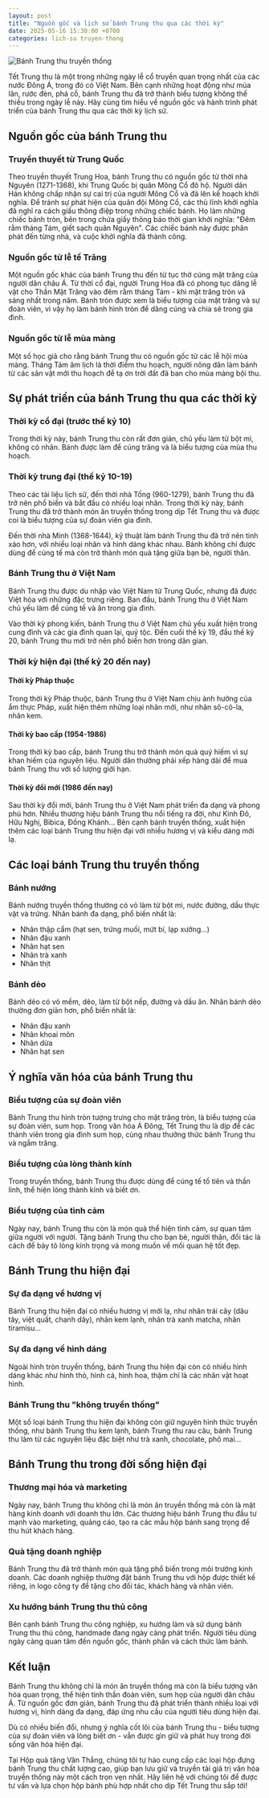 ```yaml
---
layout: post
title: "Nguồn gốc và lịch sử bánh Trung thu qua các thời kỳ"
date: 2025-05-16 15:30:00 +0700
categories: lich-su truyen-thong
---
```


![Bánh Trung thu truyền thống](/image/hop-lam-cuc-4-6-banh/hop-lam-cuc-4-6-banh-1.jpg)

Tết Trung thu là một trong những ngày lễ cổ truyền quan trọng nhất của các nước Đông Á, trong đó có Việt Nam. Bên cạnh những hoạt động như múa lân, rước đèn, phá cỗ, bánh Trung thu đã trở thành biểu tượng không thể thiếu trong ngày lễ này. Hãy cùng tìm hiểu về nguồn gốc và hành trình phát triển của bánh Trung thu qua các thời kỳ lịch sử.

## Nguồn gốc của bánh Trung thu

### Truyền thuyết từ Trung Quốc

Theo truyền thuyết Trung Hoa, bánh Trung thu có nguồn gốc từ thời nhà Nguyên (1271-1368), khi Trung Quốc bị quân Mông Cổ đô hộ. Người dân Hán không chấp nhận sự cai trị của người Mông Cổ và đã lên kế hoạch khởi nghĩa. Để tránh sự phát hiện của quân đội Mông Cổ, các thủ lĩnh khởi nghĩa đã nghĩ ra cách giấu thông điệp trong những chiếc bánh. Họ làm những chiếc bánh tròn, bên trong chứa giấy thông báo thời gian khởi nghĩa: "Đêm rằm tháng Tám, giết sạch quân Nguyên". Các chiếc bánh này được phân phát đến từng nhà, và cuộc khởi nghĩa đã thành công.

### Nguồn gốc từ lễ tế Trăng

Một nguồn gốc khác của bánh Trung thu đến từ tục thờ cúng mặt trăng của người dân châu Á. Từ thời cổ đại, người Trung Hoa đã có phong tục dâng lễ vật cho Thần Mặt Trăng vào đêm rằm tháng Tám - khi mặt trăng tròn và sáng nhất trong năm. Bánh tròn được xem là biểu tượng của mặt trăng và sự đoàn viên, vì vậy họ làm bánh hình tròn để dâng cúng và chia sẻ trong gia đình.

### Nguồn gốc từ lễ mùa màng

Một số học giả cho rằng bánh Trung thu có nguồn gốc từ các lễ hội mùa màng. Tháng Tám âm lịch là thời điểm thu hoạch, người nông dân làm bánh từ các sản vật mới thu hoạch để tạ ơn trời đất đã ban cho mùa màng bội thu.

## Sự phát triển của bánh Trung thu qua các thời kỳ

### Thời kỳ cổ đại (trước thế kỷ 10)

Trong thời kỳ này, bánh Trung thu còn rất đơn giản, chủ yếu làm từ bột mì, không có nhân. Bánh được làm để cúng trăng và là biểu tượng của mùa thu hoạch.

### Thời kỳ trung đại (thế kỷ 10-19)

Theo các tài liệu lịch sử, đến thời nhà Tống (960-1279), bánh Trung thu đã trở nên phổ biến và bắt đầu có nhiều loại nhân. Trong thời kỳ này, bánh Trung thu đã trở thành món ăn truyền thống trong dịp Tết Trung thu và được coi là biểu tượng của sự đoàn viên gia đình.

Đến thời nhà Minh (1368-1644), kỹ thuật làm bánh Trung thu đã trở nên tinh xảo hơn, với nhiều loại nhân và hình dáng khác nhau. Bánh không chỉ được dùng để cúng tế mà còn trở thành món quà tặng giữa bạn bè, người thân.

### Bánh Trung thu ở Việt Nam

Bánh Trung thu được du nhập vào Việt Nam từ Trung Quốc, nhưng đã được Việt hóa với những đặc trưng riêng. Ban đầu, bánh Trung thu ở Việt Nam chủ yếu làm để cúng tế và ăn trong gia đình.

Vào thời kỳ phong kiến, bánh Trung thu ở Việt Nam chủ yếu xuất hiện trong cung đình và các gia đình quan lại, quý tộc. Đến cuối thế kỷ 19, đầu thế kỷ 20, bánh Trung thu mới trở nên phổ biến hơn trong dân gian.

### Thời kỳ hiện đại (thế kỷ 20 đến nay)

#### Thời kỳ Pháp thuộc

Trong thời kỳ Pháp thuộc, bánh Trung thu ở Việt Nam chịu ảnh hưởng của ẩm thực Pháp, xuất hiện thêm những loại nhân mới, như nhân sô-cô-la, nhân kem.

#### Thời kỳ bao cấp (1954-1986)

Trong thời kỳ bao cấp, bánh Trung thu trở thành món quà quý hiếm vì sự khan hiếm của nguyên liệu. Người dân thường phải xếp hàng dài để mua bánh Trung thu với số lượng giới hạn.

#### Thời kỳ đổi mới (1986 đến nay)

Sau thời kỳ đổi mới, bánh Trung thu ở Việt Nam phát triển đa dạng và phong phú hơn. Nhiều thương hiệu bánh Trung thu nổi tiếng ra đời, như Kinh Đô, Hữu Nghị, Bibica, Đồng Khánh... Bên cạnh bánh truyền thống, xuất hiện thêm các loại bánh Trung thu hiện đại với nhiều hương vị và kiểu dáng mới lạ.

## Các loại bánh Trung thu truyền thống

### Bánh nướng

Bánh nướng truyền thống thường có vỏ làm từ bột mì, nước đường, dầu thực vật và trứng. Nhân bánh đa dạng, phổ biến nhất là:
- Nhân thập cẩm (hạt sen, trứng muối, mứt bí, lạp xưởng...)
- Nhân đậu xanh
- Nhân hạt sen
- Nhân trà xanh
- Nhân thịt

### Bánh dẻo

Bánh dẻo có vỏ mềm, dẻo, làm từ bột nếp, đường và dầu ăn. Nhân bánh dẻo thường đơn giản hơn, phổ biến nhất là:
- Nhân đậu xanh
- Nhân khoai môn
- Nhân dừa
- Nhân hạt sen

## Ý nghĩa văn hóa của bánh Trung thu

### Biểu tượng của sự đoàn viên

Bánh Trung thu hình tròn tượng trưng cho mặt trăng tròn, là biểu tượng của sự đoàn viên, sum họp. Trong văn hóa Á Đông, Tết Trung thu là dịp để các thành viên trong gia đình sum họp, cùng nhau thưởng thức bánh Trung thu và ngắm trăng.

### Biểu tượng của lòng thành kính

Trong truyền thống, bánh Trung thu được dùng để cúng tế tổ tiên và thần linh, thể hiện lòng thành kính và biết ơn.

### Biểu tượng của tình cảm

Ngày nay, bánh Trung thu còn là món quà thể hiện tình cảm, sự quan tâm giữa người với người. Tặng bánh Trung thu cho bạn bè, người thân, đối tác là cách để bày tỏ lòng kính trọng và mong muốn về mối quan hệ tốt đẹp.

## Bánh Trung thu hiện đại

### Sự đa dạng về hương vị

Bánh Trung thu hiện đại có nhiều hương vị mới lạ, như nhân trái cây (dâu tây, việt quất, chanh dây), nhân kem lạnh, nhân trà xanh matcha, nhân tiramisu...

### Sự đa dạng về hình dáng

Ngoài hình tròn truyền thống, bánh Trung thu hiện đại còn có nhiều hình dáng khác như hình thỏ, hình cá, hình hoa, thậm chí là các nhân vật hoạt hình.

### Bánh Trung thu "không truyền thống"

Một số loại bánh Trung thu hiện đại không còn giữ nguyên hình thức truyền thống, như bánh Trung thu kem lạnh, bánh Trung thu rau câu, bánh Trung thu làm từ các nguyên liệu đặc biệt như trà xanh, chocolate, phô mai...

## Bánh Trung thu trong đời sống hiện đại

### Thương mại hóa và marketing

Ngày nay, bánh Trung thu không chỉ là món ăn truyền thống mà còn là mặt hàng kinh doanh với doanh thu lớn. Các thương hiệu bánh Trung thu đầu tư mạnh vào marketing, quảng cáo, tạo ra các mẫu hộp bánh sang trọng để thu hút khách hàng.

### Quà tặng doanh nghiệp

Bánh Trung thu đã trở thành món quà tặng phổ biến trong môi trường kinh doanh. Các doanh nghiệp thường đặt bánh Trung thu với hộp được thiết kế riêng, in logo công ty để tặng cho đối tác, khách hàng và nhân viên.

### Xu hướng bánh Trung thu thủ công

Bên cạnh bánh Trung thu công nghiệp, xu hướng làm và sử dụng bánh Trung thu thủ công, handmade đang ngày càng phát triển. Người tiêu dùng ngày càng quan tâm đến nguồn gốc, thành phần và cách thức làm bánh.

## Kết luận

Bánh Trung thu không chỉ là món ăn truyền thống mà còn là biểu tượng văn hóa quan trọng, thể hiện tinh thần đoàn viên, sum họp của người dân châu Á. Từ nguồn gốc đơn giản, bánh Trung thu đã phát triển thành nhiều loại với hương vị, hình dáng đa dạng, đáp ứng nhu cầu của người tiêu dùng hiện đại.

Dù có nhiều biến đổi, nhưng ý nghĩa cốt lõi của bánh Trung thu - biểu tượng của sự đoàn viên và lòng biết ơn - vẫn được gìn giữ và phát huy trong đời sống văn hóa hiện đại.

Tại Hộp quà tặng Vân Thắng, chúng tôi tự hào cung cấp các loại hộp đựng bánh Trung thu chất lượng cao, giúp bạn lưu giữ và truyền tải giá trị văn hóa truyền thống này một cách trọn vẹn nhất. Hãy liên hệ với chúng tôi để được tư vấn và lựa chọn hộp bánh phù hợp nhất cho dịp Tết Trung thu sắp tới! 